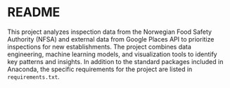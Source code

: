 # README
This project analyzes inspection data from the Norwegian Food Safety Authority (NFSA) and external data from Google Places API to prioritize inspections for new establishments. The project combines data engineering, machine learning models, and visualization tools to identify key patterns and insights. In addition to the standard packages included in Anaconda, the specific requirements for the project are listed in `requirements.txt`.
